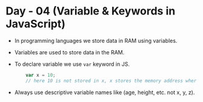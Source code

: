 # Day - 04 (Variable & Keywords in JavaScript)

- In programming languages we store data in RAM using variables.

- Variables are used to store data in the RAM.

- To declare variable we use `var` keyword in JS.
    ```js
        var x = 10;
        // here 10 is not stored in x, x stores the memory address where 10 is present.
    ```
- Always use descriptive variable names like (age, height, etc. not x, y, z).
